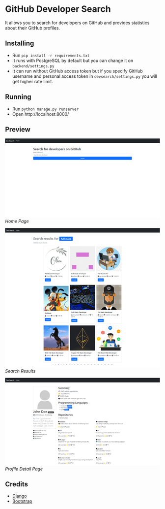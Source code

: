 # GitHub Developer Search
It allows you to search for developers on GitHub and provides statistics about their GitHub profiles.

## Installing
- Run `pip install -r requirements.txt`
- It runs with PostgreSQL by default but you can change it on `backend/settings.py`
- It can run without GitHub access token but if you specify GitHub username and personal access token in `devsearch/settings.py` you will get higher rate limit.

## Running
- Run `python manage.py runserver`
- Open http://localhost:8000/

## Preview
![Home Page](preview/homepage.png "Home Page")
*Home Page*

![Search Results](preview/search-results.png "Search Results")
*Search Results*

![Profile Detail](preview/profile-page.png "Profile Page")
*Profile Detail Page*

## Credits
- [Django](https://github.com/django/django)
- [Bootstrap](https://github.com/twbs/bootstrap)